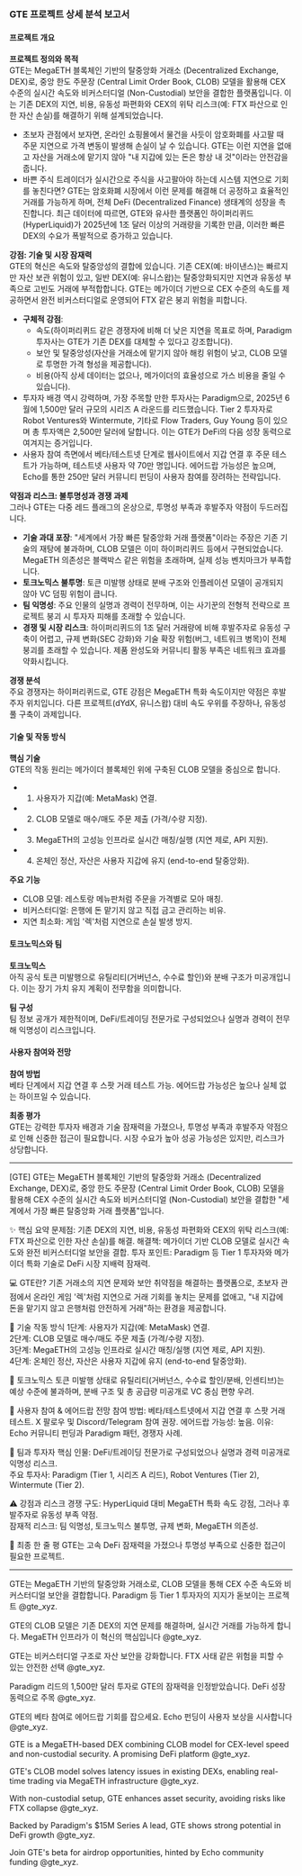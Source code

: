 ### GTE 프로젝트 상세 분석 보고서

#### 프로젝트 개요
**프로젝트 정의와 목적**  
GTE는 MegaETH 블록체인 기반의 탈중앙화 거래소 (Decentralized Exchange, DEX)로, 중앙 한도 주문장 (Central Limit Order Book, CLOB) 모델을 활용해 CEX 수준의 실시간 속도와 비커스터디얼 (Non-Custodial) 보안을 결합한 플랫폼입니다. 이는 기존 DEX의 지연, 비용, 유동성 파편화와 CEX의 위탁 리스크(예: FTX 파산으로 인한 자산 손실)를 해결하기 위해 설계되었습니다.  
- 초보자 관점에서 보자면, 온라인 쇼핑몰에서 물건을 사듯이 암호화폐를 사고팔 때 주문 지연으로 가격 변동이 발생해 손실이 날 수 있습니다. GTE는 이런 지연을 없애고 자산을 거래소에 맡기지 않아 "내 지갑에 있는 돈은 항상 내 것"이라는 안전감을 줍니다.  
- 바쁜 주식 트레이더가 실시간으로 주식을 사고팔아야 하는데 시스템 지연으로 기회를 놓친다면? GTE는 암호화폐 시장에서 이런 문제를 해결해 더 공정하고 효율적인 거래를 가능하게 하며, 전체 DeFi (Decentralized Finance) 생태계의 성장을 촉진합니다. 최근 데이터에 따르면, GTE와 유사한 플랫폼인 하이퍼리퀴드 (HyperLiquid)가 2025년에 1조 달러 이상의 거래량을 기록한 만큼, 이러한 빠른 DEX의 수요가 폭발적으로 증가하고 있습니다.  

**강점: 기술 및 시장 잠재력**  
GTE의 혁신은 속도와 탈중앙성의 결합에 있습니다. 기존 CEX(예: 바이낸스)는 빠르지만 자산 보관 위험이 있고, 일반 DEX(예: 유니스왑)는 탈중앙화되지만 지연과 유동성 부족으로 고빈도 거래에 부적합합니다. GTE는 메가이더 기반으로 CEX 수준의 속도를 제공하면서 완전 비커스터디얼로 운영되어 FTX 같은 붕괴 위험을 피합니다.  
- **구체적 강점**:  
  - 속도(하이퍼리퀴드 같은 경쟁자에 비해 더 낮은 지연을 목표로 하며, Paradigm 투자사는 GTE가 기존 DEX를 대체할 수 있다고 강조합니다).  
  - 보안 및 탈중앙성(자산을 거래소에 맡기지 않아 해킹 위험이 낮고, CLOB 모델로 투명한 가격 형성을 제공합니다).  
  - 비용(아직 상세 데이터는 없으나, 메가이더의 효율성으로 가스 비용을 줄일 수 있습니다).  
- 투자자 배경 역시 강력하며, 가장 주목할 만한 투자사는 Paradigm으로, 2025년 6월에 1,500만 달러 규모의 시리즈 A 라운드를 리드했습니다. Tier 2 투자자로 Robot Ventures와 Wintermute, 기타로 Flow Traders, Guy Young 등이 있으며 총 투자액은 2,500만 달러에 달합니다. 이는 GTE가 DeFi의 다음 성장 동력으로 여겨지는 증거입니다.  
- 사용자 참여 측면에서 베타/테스트넷 단계로 웹사이트에서 지갑 연결 후 주문 테스트가 가능하며, 테스트넷 사용자 약 70만 명입니다. 에어드랍 가능성은 높으며, Echo를 통한 250만 달러 커뮤니티 펀딩이 사용자 참여를 장려하는 전략입니다.  

**약점과 리스크: 불투명성과 경쟁 과제**  
그러나 GTE는 다중 레드 플래그의 온상으로, 투명성 부족과 후발주자 약점이 두드러집니다.  
- **기술 과대 포장**: "세계에서 가장 빠른 탈중앙화 거래 플랫폼"이라는 주장은 기존 기술의 재탕에 불과하며, CLOB 모델은 이미 하이퍼리퀴드 등에서 구현되었습니다. MegaETH 의존성은 블랙박스 같은 위험을 초래하며, 실제 성능 벤치마크가 부족합니다.  
- **토크노믹스 불투명**: 토큰 미발행 상태로 분배 구조와 인플레이션 모델이 공개되지 않아 VC 덤핑 위험이 큽니다.  
- **팀 익명성**: 주요 인물의 실명과 경력이 전무하며, 이는 사기꾼의 전형적 전략으로 프로젝트 붕괴 시 투자자 피해를 초래할 수 있습니다.  
- **경쟁 및 시장 리스크**: 하이퍼리퀴드의 1조 달러 거래량에 비해 후발주자로 유동성 구축이 어렵고, 규제 변화(SEC 강화)와 기술 확장 위험(버그, 네트워크 병목)이 전체 붕괴를 초래할 수 있습니다. 제품 완성도와 커뮤니티 활동 부족은 네트워크 효과를 약화시킵니다.  

**경쟁 분석**  
주요 경쟁자는 하이퍼리퀴드로, GTE 강점은 MegaETH 특화 속도이지만 약점은 후발주자 위치입니다. 다른 프로젝트(dYdX, 유니스왑) 대비 속도 우위를 주장하나, 유동성 풀 구축이 과제입니다.  

#### 기술 및 작동 방식
**핵심 기술**  
GTE의 작동 원리는 메가이더 블록체인 위에 구축된 CLOB 모델을 중심으로 합니다.  
- 1. 사용자가 지갑(예: MetaMask) 연결.  
- 2. CLOB 모델로 매수/매도 주문 제출 (가격/수량 지정).  
- 3. MegaETH의 고성능 인프라로 실시간 매칭/실행 (지연 제로, API 지원).  
- 4. 온체인 정산, 자산은 사용자 지갑에 유지 (end-to-end 탈중앙화).  

**주요 기능**  
- CLOB 모델: 레스토랑 메뉴판처럼 주문을 가격별로 모아 매칭.  
- 비커스터디얼: 은행에 돈 맡기지 않고 직접 금고 관리하는 비유.  
- 지연 최소화: 게임 '렉'처럼 지연으로 손실 발생 방지.  

#### 토크노믹스와 팀
**토크노믹스**  
아직 공식 토큰 미발행으로 유틸리티(거버넌스, 수수료 할인)와 분배 구조가 미공개입니다. 이는 장기 가치 유지 계획이 전무함을 의미합니다.  

**팀 구성**  
팀 정보 공개가 제한적이며, DeFi/트레이딩 전문가로 구성되었으나 실명과 경력이 전무해 익명성이 리스크입니다.  

#### 사용자 참여와 전망
**참여 방법**  
베타 단계에서 지갑 연결 후 스팟 거래 테스트 가능. 에어드랍 가능성은 높으나 실체 없는 하이프일 수 있습니다.  

**최종 평가**  
GTE는 강력한 투자자 배경과 기술 잠재력을 가졌으나, 투명성 부족과 후발주자 약점으로 인해 신중한 접근이 필요합니다. 시장 수요가 높아 성공 가능성은 있지만, 리스크가 상당합니다.

---

[GTE]
GTE는 MegaETH 블록체인 기반의 탈중앙화 거래소 (Decentralized Exchange, DEX)로, 중앙 한도 주문장 (Central Limit Order Book, CLOB) 모델을 활용해 CEX 수준의 실시간 속도와 비커스터디얼 (Non-Custodial) 보안을 결합한 "세계에서 가장 빠른 탈중앙화 거래 플랫폼"입니다.

✨ 핵심 요약
문제점: 기존 DEX의 지연, 비용, 유동성 파편화와 CEX의 위탁 리스크(예: FTX 파산으로 인한 자산 손실)를 해결.
해결책: 메가이더 기반 CLOB 모델로 실시간 속도와 완전 비커스터디얼 보안을 결합.
투자 포인트: Paradigm 등 Tier 1 투자자와 메가이더 특화 기술로 DeFi 시장 지배력 잠재력.

💻 GTE란?
기존 거래소의 지연 문제와 보안 취약점을 해결하는 플랫폼으로, 초보자 관점에서 온라인 게임 '렉'처럼 지연으로 거래 기회를 놓치는 문제를 없애고, "내 지갑에 돈을 맡기지 않고 은행처럼 안전하게 거래"하는 환경을 제공합니다.

🔧 기술 작동 방식
1단계: 사용자가 지갑(예: MetaMask) 연결.  
2단계: CLOB 모델로 매수/매도 주문 제출 (가격/수량 지정).  
3단계: MegaETH의 고성능 인프라로 실시간 매칭/실행 (지연 제로, API 지원).  
4단계: 온체인 정산, 자산은 사용자 지갑에 유지 (end-to-end 탈중앙화).

🔗 토크노믹스
토큰 미발행 상태로 유틸리티(거버넌스, 수수료 할인/분배, 인센티브)는 예상 수준에 불과하며, 분배 구조 및 총 공급량 미공개로 VC 중심 편향 우려.

💸 사용자 참여 & 에어드랍 전망
참여 방법: 베타/테스트넷에서 지갑 연결 후 스팟 거래 테스트. X 팔로우 및 Discord/Telegram 참여 권장.
에어드랍 가능성: 높음. 이유: Echo 커뮤니티 펀딩과 Paradigm 패턴, 경쟁자 사례.

👥 팀과 투자자
핵심 인물: DeFi/트레이딩 전문가로 구성되었으나 실명과 경력 미공개로 익명성 리스크.  
주요 투자사: Paradigm (Tier 1, 시리즈 A 리드), Robot Ventures (Tier 2), Wintermute (Tier 2).

⚠️ 강점과 리스크
경쟁 구도: HyperLiquid 대비 MegaETH 특화 속도 강점, 그러나 후발주자로 유동성 부족 약점.  
잠재적 리스크: 팀 익명성, 토크노믹스 불투명, 규제 변화, MegaETH 의존성.

🧨 최종 한 줄 평
GTE는 고속 DeFi 잠재력을 가졌으나 투명성 부족으로 신중한 접근이 필요한 프로젝트.

---

GTE는 MegaETH 기반의 탈중앙화 거래소로, CLOB 모델을 통해 CEX 수준 속도와 비커스터디얼 보안을 결합합니다. Paradigm 등 Tier 1 투자자의 지지가 돋보이는 프로젝트 @gte_xyz.

GTE의 CLOB 모델은 기존 DEX의 지연 문제를 해결하며, 실시간 거래를 가능하게 합니다. MegaETH 인프라가 이 혁신의 핵심입니다 @gte_xyz.

GTE는 비커스터디얼 구조로 자산 보안을 강화합니다. FTX 사태 같은 위험을 피할 수 있는 안전한 선택 @gte_xyz.

Paradigm 리드의 1,500만 달러 투자로 GTE의 잠재력을 인정받았습니다. DeFi 성장 동력으로 주목 @gte_xyz.

GTE의 베타 참여로 에어드랍 기회를 잡으세요. Echo 펀딩이 사용자 보상을 시사합니다 @gte_xyz.

GTE is a MegaETH-based DEX combining CLOB model for CEX-level speed and non-custodial security. A promising DeFi platform @gte_xyz.

GTE's CLOB model solves latency issues in existing DEXs, enabling real-time trading via MegaETH infrastructure @gte_xyz.

With non-custodial setup, GTE enhances asset security, avoiding risks like FTX collapse @gte_xyz.

Backed by Paradigm's $15M Series A lead, GTE shows strong potential in DeFi growth @gte_xyz.

Join GTE's beta for airdrop opportunities, hinted by Echo community funding @gte_xyz.
